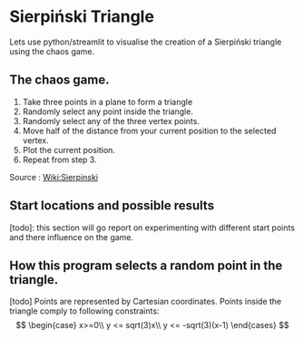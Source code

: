 # Sierpiński Triangle

Lets use python/streamlit to visualise the creation of a Sierpiński triangle using the chaos game.

## The chaos game.

1. Take three points in a plane to form a triangle
2. Randomly select any point inside the triangle.
3. Randomly select any of the three vertex points.
4. Move half of the distance from your current position to the selected vertex.
5. Plot the current position.
6. Repeat from step 3.

Source : [Wiki:Sierpinski](https://en.wikipedia.org/wiki/Sierpi%C5%84ski_triangle#Chaos_game)  

## Start locations and possible results

[todo]: this section will go report on experimenting with different start points and there influence on the game. 

## How this program selects a random point in the triangle.

[todo]
Points are represented by Cartesian coordinates. Points inside the triangle comply to following constraints:
$$
\begin{case}
x>=0\\
y <= sqrt(3)x\\
y <= -sqrt(3)(x-1)
\end{cases}
$$
